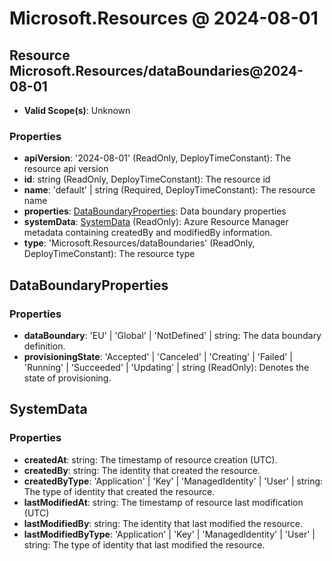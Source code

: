 # Microsoft.Resources @ 2024-08-01

## Resource Microsoft.Resources/dataBoundaries@2024-08-01
* **Valid Scope(s)**: Unknown
### Properties
* **apiVersion**: '2024-08-01' (ReadOnly, DeployTimeConstant): The resource api version
* **id**: string (ReadOnly, DeployTimeConstant): The resource id
* **name**: 'default' | string (Required, DeployTimeConstant): The resource name
* **properties**: [DataBoundaryProperties](#databoundaryproperties): Data boundary properties
* **systemData**: [SystemData](#systemdata) (ReadOnly): Azure Resource Manager metadata containing createdBy and modifiedBy information.
* **type**: 'Microsoft.Resources/dataBoundaries' (ReadOnly, DeployTimeConstant): The resource type

## DataBoundaryProperties
### Properties
* **dataBoundary**: 'EU' | 'Global' | 'NotDefined' | string: The data boundary definition.
* **provisioningState**: 'Accepted' | 'Canceled' | 'Creating' | 'Failed' | 'Running' | 'Succeeded' | 'Updating' | string (ReadOnly): Denotes the state of provisioning.

## SystemData
### Properties
* **createdAt**: string: The timestamp of resource creation (UTC).
* **createdBy**: string: The identity that created the resource.
* **createdByType**: 'Application' | 'Key' | 'ManagedIdentity' | 'User' | string: The type of identity that created the resource.
* **lastModifiedAt**: string: The timestamp of resource last modification (UTC)
* **lastModifiedBy**: string: The identity that last modified the resource.
* **lastModifiedByType**: 'Application' | 'Key' | 'ManagedIdentity' | 'User' | string: The type of identity that last modified the resource.

